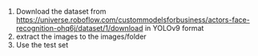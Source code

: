 1. Download the dataset from https://universe.roboflow.com/custommodelsforbusiness/actors-face-recognition-ohq6j/dataset/1/download
in YOLOv9 format
2. extract the images to the images/folder
3. Use the test set